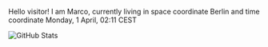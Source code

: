 Hello visitor! I am Marco, currently living in space coordinate Berlin and time coordinate Monday, 1 April, 02:11 CEST

![GitHub Stats](https://github-readme-stats.vercel.app/api?username=OxMarco)
